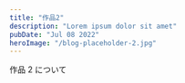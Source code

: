 ```yaml
---
title: "作品2"
description: "Lorem ipsum dolor sit amet"
pubDate: "Jul 08 2022"
heroImage: "/blog-placeholder-2.jpg"
---
```


作品 2 について
